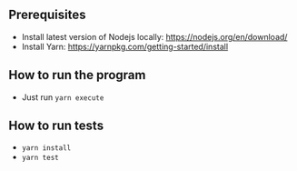 ## Prerequisites 
- Install latest version of Nodejs locally: https://nodejs.org/en/download/
- Install Yarn: https://yarnpkg.com/getting-started/install

## How to run the program

 - Just run `yarn execute`

## How to run tests

- `yarn install`
- `yarn test`


